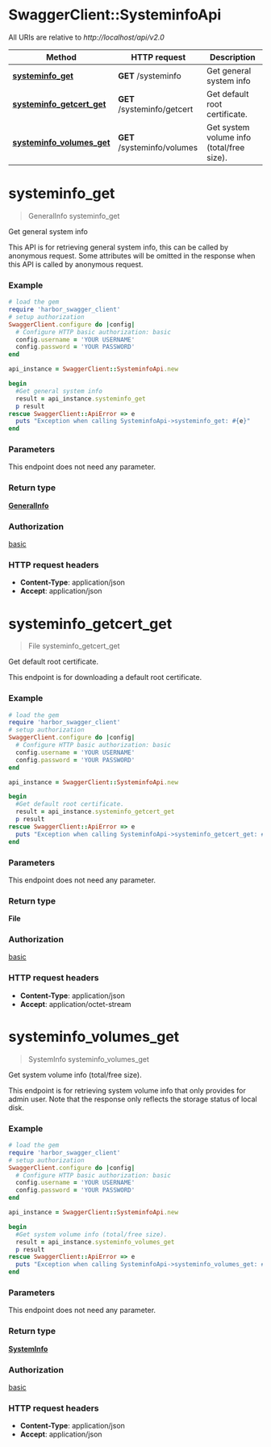 # SwaggerClient::SysteminfoApi

All URIs are relative to *http://localhost/api/v2.0*

Method | HTTP request | Description
------------- | ------------- | -------------
[**systeminfo_get**](SysteminfoApi.md#systeminfo_get) | **GET** /systeminfo | Get general system info
[**systeminfo_getcert_get**](SysteminfoApi.md#systeminfo_getcert_get) | **GET** /systeminfo/getcert | Get default root certificate.
[**systeminfo_volumes_get**](SysteminfoApi.md#systeminfo_volumes_get) | **GET** /systeminfo/volumes | Get system volume info (total/free size).


# **systeminfo_get**
> GeneralInfo systeminfo_get

Get general system info

This API is for retrieving general system info, this can be called by anonymous request.  Some attributes will be omitted in the response when this API is called by anonymous request. 

### Example
```ruby
# load the gem
require 'harbor_swagger_client'
# setup authorization
SwaggerClient.configure do |config|
  # Configure HTTP basic authorization: basic
  config.username = 'YOUR USERNAME'
  config.password = 'YOUR PASSWORD'
end

api_instance = SwaggerClient::SysteminfoApi.new

begin
  #Get general system info
  result = api_instance.systeminfo_get
  p result
rescue SwaggerClient::ApiError => e
  puts "Exception when calling SysteminfoApi->systeminfo_get: #{e}"
end
```

### Parameters
This endpoint does not need any parameter.

### Return type

[**GeneralInfo**](GeneralInfo.md)

### Authorization

[basic](../README.md#basic)

### HTTP request headers

 - **Content-Type**: application/json
 - **Accept**: application/json



# **systeminfo_getcert_get**
> File systeminfo_getcert_get

Get default root certificate.

This endpoint is for downloading a default root certificate. 

### Example
```ruby
# load the gem
require 'harbor_swagger_client'
# setup authorization
SwaggerClient.configure do |config|
  # Configure HTTP basic authorization: basic
  config.username = 'YOUR USERNAME'
  config.password = 'YOUR PASSWORD'
end

api_instance = SwaggerClient::SysteminfoApi.new

begin
  #Get default root certificate.
  result = api_instance.systeminfo_getcert_get
  p result
rescue SwaggerClient::ApiError => e
  puts "Exception when calling SysteminfoApi->systeminfo_getcert_get: #{e}"
end
```

### Parameters
This endpoint does not need any parameter.

### Return type

**File**

### Authorization

[basic](../README.md#basic)

### HTTP request headers

 - **Content-Type**: application/json
 - **Accept**: application/octet-stream



# **systeminfo_volumes_get**
> SystemInfo systeminfo_volumes_get

Get system volume info (total/free size).

This endpoint is for retrieving system volume info that only provides for admin user.  Note that the response only reflects the storage status of local disk. 

### Example
```ruby
# load the gem
require 'harbor_swagger_client'
# setup authorization
SwaggerClient.configure do |config|
  # Configure HTTP basic authorization: basic
  config.username = 'YOUR USERNAME'
  config.password = 'YOUR PASSWORD'
end

api_instance = SwaggerClient::SysteminfoApi.new

begin
  #Get system volume info (total/free size).
  result = api_instance.systeminfo_volumes_get
  p result
rescue SwaggerClient::ApiError => e
  puts "Exception when calling SysteminfoApi->systeminfo_volumes_get: #{e}"
end
```

### Parameters
This endpoint does not need any parameter.

### Return type

[**SystemInfo**](SystemInfo.md)

### Authorization

[basic](../README.md#basic)

### HTTP request headers

 - **Content-Type**: application/json
 - **Accept**: application/json



